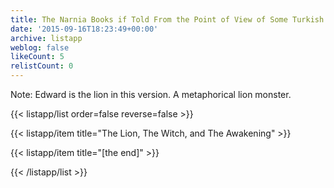 ```yaml
---
title: The Narnia Books if Told From the Point of View of Some Turkish Delight
date: '2015-09-16T18:23:49+00:00'
archive: listapp
weblog: false
likeCount: 5
relistCount: 0
---
```


Note: Edward is the lion in this version. A metaphorical lion monster.

<!--more-->

{{< listapp/list order=false reverse=false >}}

   {{< listapp/item title="The Lion, The Witch, and The Awakening" >}}

   {{< listapp/item title="[the end]" >}}

{{< /listapp/list >}}
